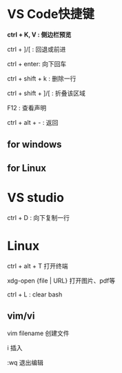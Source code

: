 # VS Code快捷键

**ctrl + K, V : 侧边栏预览**

ctrl + ]/[ : 回退或前进

ctrl + enter: 向下回车

ctrl + shift + k : 删除一行

ctrl + shift + ]/[ : 折叠该区域

F12 : 查看声明

ctrl + alt + - : 返回

## for windows

## for Linux

# VS studio

ctrl + D : 向下复制一行

# Linux

ctrl + alt + T 打开终端

xdg-open {file | URL} 打开图片、pdf等

ctrl + L : clear bash

## vim/vi

vim filename 创建文件

i 插入

:wq 退出编辑